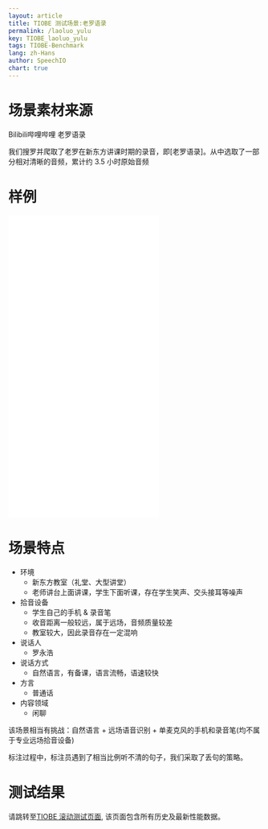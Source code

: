 ```yaml
---
layout: article
title: TIOBE 测试场景:老罗语录
permalink: /laoluo_yulu
key: TIOBE_laoluo_yulu
tags: TIOBE-Benchmark
lang: zh-Hans
author: SpeechIO
chart: true
---
```


# 场景素材来源
Bilibili哔哩哔哩 老罗语录

我们搜罗并爬取了老罗在新东方讲课时期的录音，即[老罗语录]。从中选取了一部分相对清晰的音频，累计约 3.5 小时原始音频

# 样例

<iframe src="//player.bilibili.com/player.html?aid=74543521&bvid=BV1dE411q7tP&cid=127504429&page=1" scrolling="no" border="0" frameborder="no" framespacing="0" allowfullscreen="true"> </iframe>

<iframe src="//player.bilibili.com/player.html?aid=73154894&bvid=BV15E411y7ZH&cid=125126431&page=1" scrolling="no" border="0" frameborder="no" framespacing="0" allowfullscreen="true"> </iframe>

<iframe src="//player.bilibili.com/player.html?aid=70683221&bvid=BV1iE411f7L9&cid=122464624&page=1" scrolling="no" border="0" frameborder="no" framespacing="0" allowfullscreen="true"> </iframe>

<iframe src="//player.bilibili.com/player.html?aid=79944130&bvid=BV1NJ411b7xy&cid=136820991&page=1" scrolling="no" border="0" frameborder="no" framespacing="0" allowfullscreen="true"> </iframe>

# 场景特点
* 环境
  * 新东方教室（礼堂、大型讲堂）
  * 老师讲台上面讲课，学生下面听课，存在学生笑声、交头接耳等噪声
* 拾音设备
  * 学生自己的手机 & 录音笔
  * 收音距离一般较远，属于远场，音频质量较差
  * 教室较大，因此录音存在一定混响
* 说话人
  * 罗永浩
* 说话方式
  * 自然语言，有备课，语言流畅，语速较快
* 方言
  * 普通话
* 内容领域
  * 闲聊

该场景相当有挑战：自然语言 + 远场语音识别 + 单麦克风的手机和录音笔(均不属于专业远场拾音设备)

标注过程中，标注员遇到了相当比例听不清的句子，我们采取了丢句的策略。

# 测试结果
请跳转至[TIOBE 滚动测试页面](/timeline#场景老罗语录), 该页面包含所有历史及最新性能数据。